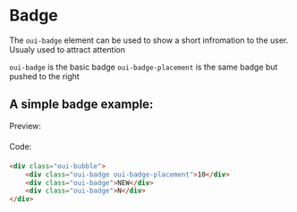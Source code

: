 # Badge

The `oui-badge` element can be used to show a short infromation to the user.
Usualy used to attract attention

`oui-badge` is the basic badge
`oui-badge-placement` is the same badge but pushed to the right

## A simple badge example:

<div  class="previewCode">
    <div class="preview-item">
        <span style="margin-bottom: 20px;display:block;">Preview:</span>
        <div id="phone-container">
            <div id="phone-shadows"></div>
            <div id="phone-sidebutton"></div>
            <div id="phone-ltbutton"></div>
            <div id="phone-lbbutton"></div>
            <div id="phone-camera">
                <div id="phone-lens"></div>
            </div>
            <object id="phone-screen" data="examples/badges.html" type="text/html" style="">
            </object>
        </div>
    </div>
    <div class="code-item">
        <span style="margin-bottom: 20px;display:block;">Code:</span>

```html
<div class="oui-bubble">
    <div class="oui-badge oui-badge-placement">10</div>
    <div class="oui-badge">NEW</div>
    <div class="oui-badge">N</div>
</div>
```
</div>

</div>
